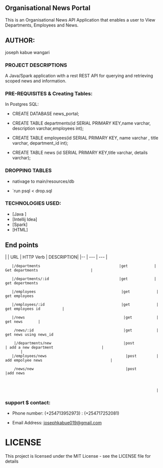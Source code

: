 ## Organisational News Portal

This is an Organisational News API Application that enables a user to View Departments, Employees and News.

## AUTHOR:
joseph kabue wangari


### PROJECT DESCRIPTIONS
A Java/Spark application with a rest REST API for querying and retrieving scoped news and information.


### PRE-REQUISITES & Creating Tables:
In Postgres SQL:

* CREATE DATABASE news_portal;

* CREATE TABLE departments(id SERIAL PRIMARY KEY,name varchar, description varchar,employees int);

* CREATE TABLE employees(id SERIAL PRIMARY KEY, name varchar , title varchar, department_id int);

* CREATE TABLE news (id SERIAL PRIMARY KEY,title varchar, details varchar);

### DROPPING TABLES

*  nativage to main/resources/db 

 * `run  psql < drop.sql
 
 
 
### TECHNOLOGIES USED:

* [Java ]
* [Intellij Idea]
* [Spark]
* [HTML]

## End points

|      | URL                                            | HTTP Verb   |                                 DESCRIPTION|
       |--                                              |  ---        |                                   ---      |
                  
       |/departments                                    |get            | Get departments                        |
      
       |/departments/:id                                |get            | get depertments  
                      
       |/employees                                       |get            | get employees
       
       |/employees/:id                                   |get            | get employees id          |
        
       |/news                                             |get           | get news       |
      
        /news/:id                                         |get           | get news using news_id     
     
        |/departments/new                                 |post           | add a new department                      |
           |
       |/employees/news                                    |post         | add empolyee news                               |
 
        /news/new                                          |post         |add news
        
     
                                                                   
                                                                         |




### support $ contact:
* Phone number: (+254713952973)
              : (+254717252081)
              
* Email Address: josephkabue019@gmail.com            
# LICENSE
This project is licensed under the MIT License - see the LICENSE file for details
